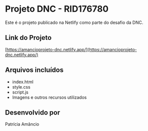 
# Projeto DNC - RID176780

Este é o projeto publicado na Netlify como parte do desafio da DNC.

##  Link do Projeto
[https://amancioprojeto-dnc.netlify.app/](https://amancioprojeto-dnc.netlify.app/)

## Arquivos incluídos
- index.html
- style.css
- script.js
- Imagens e outros recursos utilizados

##  Desenvolvido por
Patrícia Amâncio
